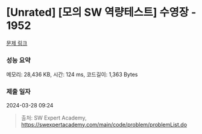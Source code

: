 # [Unrated] [모의 SW 역량테스트] 수영장 - 1952 

[문제 링크](https://swexpertacademy.com/main/code/problem/problemDetail.do?contestProbId=AV5PpFQaAQMDFAUq) 

### 성능 요약

메모리: 28,436 KB, 시간: 124 ms, 코드길이: 1,363 Bytes

### 제출 일자

2024-03-28 09:24



> 출처: SW Expert Academy, https://swexpertacademy.com/main/code/problem/problemList.do